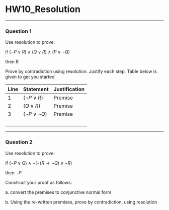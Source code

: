 # HW10_Resolution
---
### Question 1
Use resolution to prove:

if $(\lnot P \lor R) \land (Q \lor R) \land (P \lor \lnot Q)$

then R

Prove by contradiction using resolution. Justify each step. Table below is given to get you started

| Line | Statement                | Justification |
| ---- | ------------------------ | ------------- |
| 1    | $(\lnot P \lor R)$       | Premise       |
| 2    | $(Q \lor R)$             | Premise       |
| 3    | $(\lnot P \lor \lnot Q)$ | Premise       |
|      |                          |               |
|      |                          |               |
|      |                          |               |
|      |                          |               |


---
### Question 2

Use resolution to prove:

if $(\lnot P \lor Q) \land \lnot(\lnot(R \rightarrow \lnot Q) \lor \lnot R)$

then $\lnot P$

Construct your proof as follows:

a. convert the premises to conjunctive normal form

b. Using the re-written premises, prove by contradiction, using resolution

